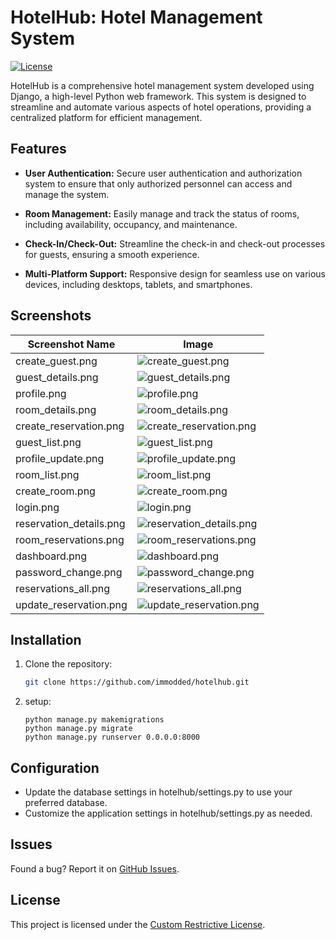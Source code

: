 # HotelHub: Hotel Management System
[![License](https://img.shields.io/badge/Custom-RestrictiveLicense-yellow)](LICENSE)

HotelHub is a comprehensive hotel management system developed using Django, a high-level Python web framework. This system is designed to streamline and automate various aspects of hotel operations, providing a centralized platform for efficient management.

## Features

- **User Authentication:** Secure user authentication and authorization system to ensure that only authorized personnel can access and manage the system.

- **Room Management:** Easily manage and track the status of rooms, including availability, occupancy, and maintenance.

- **Check-In/Check-Out:** Streamline the check-in and check-out processes for guests, ensuring a smooth experience.

- **Multi-Platform Support:** Responsive design for seamless use on various devices, including desktops, tablets, and smartphones.

## Screenshots

| Screenshot Name          | Image |
|--------------------------|-------|
| create_guest.png         | ![create_guest.png](screenshots/create_guest.png) |
| guest_details.png        | ![guest_details.png](screenshots/guest_details.png) |
| profile.png              | ![profile.png](screenshots/profile.png) |
| room_details.png         | ![room_details.png](screenshots/room_details.png) |
| create_reservation.png   | ![create_reservation.png](screenshots/create_reservation.png) |
| guest_list.png           | ![guest_list.png](screenshots/guest_list.png) |
| profile_update.png       | ![profile_update.png](screenshots/profile_update.png) |
| room_list.png            | ![room_list.png](screenshots/room_list.png) |
| create_room.png          | ![create_room.png](screenshots/create_room.png) |
| login.png                | ![login.png](screenshots/login.png) |
| reservation_details.png  | ![reservation_details.png](screenshots/reservation_details.png) |
| room_reservations.png    | ![room_reservations.png](screenshots/room_reservations.png) |
| dashboard.png            | ![dashboard.png](screenshots/dashboard.png) |
| password_change.png      | ![password_change.png](screenshots/password_change.png) |
| reservations_all.png     | ![reservations_all.png](screenshots/reservations_all.png) |
| update_reservation.png   | ![update_reservation.png](screenshots/update_reservation.png) |


## Installation

1. Clone the repository:

   ```bash
   git clone https://github.com/immodded/hotelhub.git
   ```
2. setup:
   ```
   python manage.py makemigrations
   python manage.py migrate
   python manage.py runserver 0.0.0.0:8000
   ```
## Configuration
   - Update the database settings in hotelhub/settings.py to use your preferred database.
   - Customize the application settings in hotelhub/settings.py as needed.

## Issues

Found a bug? Report it on [GitHub Issues](https://github.com/immodded/hotelhub/issues).

## License

This project is licensed under the [Custom Restrictive License](LICENSE).
